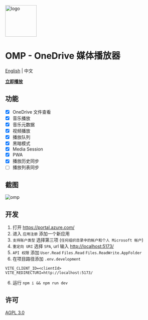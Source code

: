 <img height="100px" alt="logo" src="https://github.com/nini22P/omp/assets/60903333/4c4ac2b7-1002-478a-bb15-a5756e352fec"/>

# OMP - OneDrive 媒体播放器

[English](./readme.md) | 中文

**[立即播放](https://nini22p.github.io/omp/)**

## 功能
- [x] OneDrive 文件查看
- [x] 音乐播放
- [x] 音乐元数据
- [x] 视频播放
- [x] 播放队列
- [x] 黑暗模式
- [x] Media Session
- [x] PWA
- [x] 播放历史同步
- [ ] 播放列表同步

## 截图
![omp](https://github.com/nini22P/omp/assets/60903333/f74801dc-8f12-42db-9d83-814c0289093a)

## 开发

1. 打开 <https://portal.azure.com/>
2. 进入 `应用注册` 添加一个新应用
3. `支持账户类型` 选择第三项 (`任何组织目录中的帐户和个人 Microsoft 帐户`)
4. `重定向 URI` 选择 `SPA`, url 输入 <http://localhost:5173/>
5. `API 权限` 添加 `User.Read` `Files.Read` `Files.ReadWrite.AppFolder`
6. 在项目路径添加 `.env.development`

```env
VITE_CLIENT_ID=<clientId>
VITE_REDIRECTURI=http://localhost:5173/
```

6. 运行 `npm i && npm run dev`

## 许可

[AGPL 3.0](https://github.com/nini22P/omp/blob/main/LICENSE)
